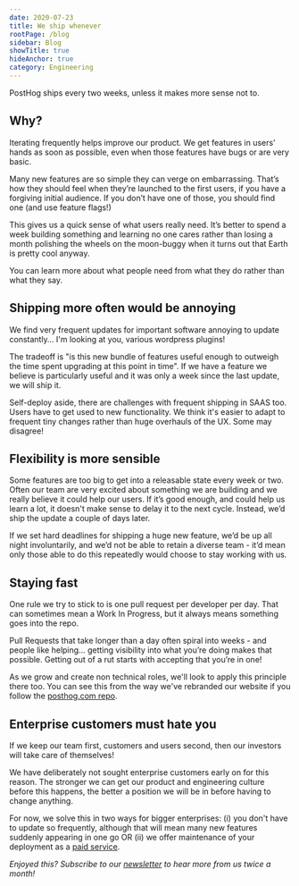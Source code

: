 ```yaml
---
date: 2020-07-23
title: We ship whenever
rootPage: /blog
sidebar: Blog
showTitle: true
hideAnchor: true
category: Engineering
---
```


PostHog ships every two weeks, unless it makes more sense not to.

## Why?

Iterating frequently helps improve our product. We get features in users’ hands as soon as possible, even when those features have bugs or are very basic.

Many new features are so simple they can verge on embarrassing. That’s how they should feel when they’re launched to the first users, if you have a forgiving initial audience. If you don’t have one of those, you should find one (and use feature flags!)

This gives us a quick sense of what users really need. It’s better to spend a week building something and learning no one cares rather than losing a month polishing the wheels on the moon-buggy when it turns out that Earth is pretty cool anyway.

You can learn more about what people need from what they do rather than what they say.

## Shipping more often would be annoying

We find very frequent updates for important software annoying to update constantly… I'm looking at you, various wordpress plugins!

The tradeoff is "is this new bundle of features useful enough to outweigh the time spent upgrading at this point in time". If we have a feature we believe is particularly useful and it was only a week since the last update, we will ship it.

Self-deploy aside, there are challenges with frequent shipping in SAAS too. Users have to get used to new functionality. We think it's easier to adapt to frequent tiny changes rather than huge overhauls of the UX. Some may disagree!

## Flexibility is more sensible

Some features are too big to get into a releasable state every week or two. Often our team are very excited about something we are building and we really believe it could help our users. If it’s good enough, and could help us learn a lot, it doesn't make sense to delay it to the next cycle. Instead, we’d ship the update a couple of days later.

If we set hard deadlines for shipping a huge new feature, we’d be up all night involuntarily, and we’d not be able to retain a diverse team - it’d mean only those able to do this repeatedly would choose to stay working with us. 

## Staying fast

One rule we try to stick to is one pull request per developer per day. That can sometimes mean a Work In Progress, but it always means something goes into the repo.

Pull Requests that take longer than a day often spiral into weeks - and people like helping… getting visibility into what you’re doing makes that possible. Getting out of a rut starts with accepting that you’re in one!

As we grow and create non technical roles, we'll look to apply this principle there too. You can see this from the way we've rebranded our website if you follow the [posthog.com repo](https://github.com/PostHog/posthog.com).

## Enterprise customers must hate you 

If we keep our team first, customers and users second, then our investors will take care of themselves!

We have deliberately not sought enterprise customers early on for this reason. The stronger we can get our product and engineering culture before this happens, the better a position we will be in before having to change anything.

For now, we solve this in two ways for bigger enterprises: (i) you don't have to update so frequently, although that will mean many new features suddenly appearing in one go OR (ii) we offer maintenance of your deployment as a [paid service](/pricing).

_Enjoyed this? Subscribe to our [newsletter](/newsletter) to hear more from us twice a month!_

